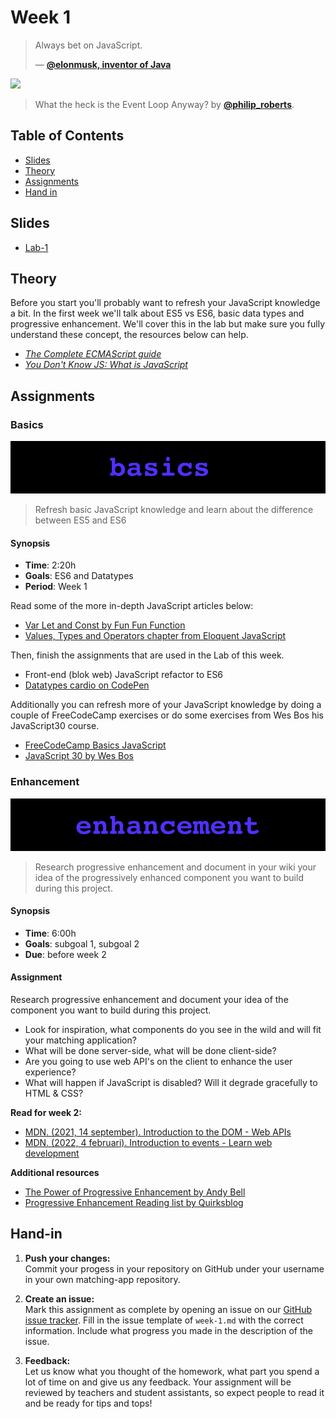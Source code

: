 # Week 1

> Always bet on JavaScript.
>
> — [**@elonmusk, inventor of Java**][quote-author]

[![][inspiration-cover]][inspiration-link]

> What the heck is the Event Loop Anyway? by [**@philip_roberts**][inspiration-author].

## Table of Contents

* [Slides](#slides)
* [Theory](#theory)
* [Assignments](#assignments)
* [Hand in](#hand-in)

## Slides
* [Lab-1][lab1]

## Theory
Before you start you'll probably want to refresh your JavaScript knowledge a bit. In the first week we'll talk about ES5 vs ES6, basic data types and progressive enhancement. We'll cover this in the lab but make sure you fully understand these concept, the resources below can help.

* [_The Complete ECMAScript guide_][ecma-guide]
* [_You Don't Know JS: What is JavaScript_][what-js]

## Assignments

### Basics
![Basics Banner](assets/banners/basics.png)
> Refresh basic JavaScript knowledge and learn about the difference between ES5 and ES6

#### Synopsis

*  **Time**: 2:20h
*  **Goals**: ES6 and Datatypes
*  **Period**: Week 1

Read some of the more in-depth JavaScript articles below:

*  [Var Let and Const by Fun Fun Function](https://www.youtube.com/watch?v=sjyJBL5fkp8)
* [Values, Types and Operators chapter from Eloquent JavaScript](https://eloquentjavascript.net/01_values.html)

Then, finish the assignments that are used in the Lab of this week. 

* Front-end (blok web) JavaScript refactor to ES6
* [Datatypes cardio on CodePen](https://codepen.io/robertspier/pen/KKyNQGM)

Additionally you can refresh more of your JavaScript knowledge by doing a couple of FreeCodeCamp exercises or do some exercises from Wes Bos his JavaScript30 course. 

* [FreeCodeCamp Basics JavaScript](https://www.freecodecamp.org)
* [JavaScript 30 by Wes Bos](https://javascript30.com)


### Enhancement

![Enhancement banner](assets/banners/enhancement.png)
> Research progressive enhancement and document in your wiki your idea of the progressively enhanced component you want to build during this project.

#### Synopsis

*  **Time**: 6:00h
*  **Goals**: subgoal 1, subgoal 2
*  **Due**: before week 2

#### Assignment
Research progressive enhancement and document your idea of the component you want to build during this project.

* Look for inspiration, what components do you see in the wild and will fit your matching application?
* What will be done server-side, what will be done client-side?
* Are you going to use web API's on the client to enhance the user experience?
* What will happen if JavaScript is disabled? Will it degrade gracefully to HTML & CSS?

**Read for week 2:**
* [MDN. (2021, 14 september). Introduction to the DOM - Web APIs](https://developer.mozilla.org/en-US/docs/Web/API/Document_Object_Model/Introduction)
* [MDN. (2022, 4 februari). Introduction to events - Learn web development ](https://developer.mozilla.org/en-US/docs/Learn/JavaScript/Building_blocks/Events)

**Additional resources**
* [The Power of Progressive Enhancement by Andy Bell](https://archive.hankchizljaw.com/wrote/the-power-of-progressive-enhancement/)
* [Progressive Enhancement Reading list by Quirksblog](https://www.quirksmode.org/blog/archives/2021/02/progressive_enh_1.html)

## Hand-in

1. **Push your changes:**  
Commit your progess in your repository on GitHub under your username in your own matching-app repository.

2. **Create an issue:**  
Mark this assignment as complete by opening an issue on our [GitHub issue tracker][issues]. Fill in the issue template of `week-1.md` with the correct information. Include what progress you made in the description of the issue.

3. **Feedback:**  
Let us know what you thought of the homework, what part you spend a lot of time on and give us any feedback. Your assignment will be reviewed by teachers and student assistants, so expect people to read it and be ready for tips and tops!



[quote-author]: https://beginnerjavascript.com
[inspiration-cover]: assets/images/event-loop.png
[inspiration-link]: http://latentflip.com/loupe/
[inspiration-author]: https://twitter.com/philip_roberts?lang=en

[ecma-guide]: https://flaviocopes.com/ecmascript/
[what-js]: https://github.com/getify/You-Dont-Know-JS/blob/2nd-ed/get-started/ch1.md
[node-npm]: https://nodejs.dev/learn/an-introduction-to-the-npm-package-manager

[issues]: https://github.com/cmda-bt/fe-course-21-22/issues/new/choose

[lab1]: /slides/fe_lab-1-21-22.pdf